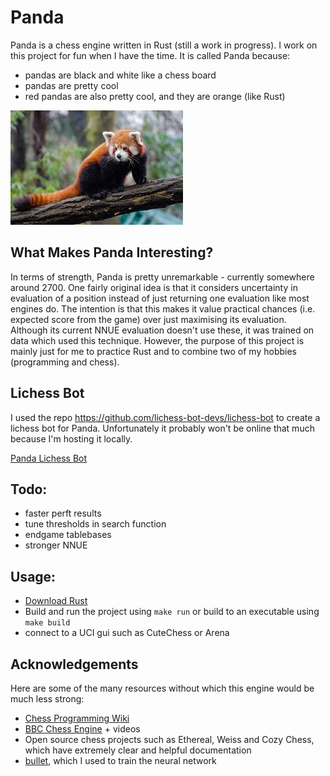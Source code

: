 # Panda
Panda is a chess engine written in Rust (still a work in progress). I work on this project for fun when I have the time. It is called Panda because:
- pandas are black and white like a chess board
- pandas are pretty cool
- red pandas are also pretty cool, and they are orange (like Rust)

![](logo.jpeg)

## What Makes Panda Interesting?

In terms of strength, Panda is pretty unremarkable - currently somewhere around 2700. One fairly original idea is that it considers uncertainty in evaluation of a position instead of just returning one evaluation like most engines do. The intention is that this makes it value practical chances (i.e. expected score from the game) over just maximising its evaluation. Although its current NNUE evaluation doesn't use these, it was trained on data which used this technique. However, the purpose of this project is mainly just for me to practice Rust and to combine two of my hobbies (programming and chess).

## Lichess Bot

I used the repo https://github.com/lichess-bot-devs/lichess-bot to create a lichess bot for Panda. Unfortunately it probably won't be online that much because I'm hosting it locally.

[Panda Lichess Bot](https://lichess.org/@/BotNickal)

## Todo:
- faster perft results
- tune thresholds in search function
- endgame tablebases
- stronger NNUE

## Usage:
- [Download Rust](https://www.rust-lang.org/)
- Build and run the project using ```make run``` or build to an executable using ```make build```
- connect to a UCI gui such as CuteChess or Arena

## Acknowledgements
Here are some of the many resources without which this engine would be much less strong:
- [Chess Programming Wiki](https://www.chessprogramming.org/Main_Page)
- [BBC Chess Engine](https://github.com/maksimKorzh/bbc) + videos
- Open source chess projects such as Ethereal, Weiss and Cozy Chess, which have extremely clear and helpful documentation
- [bullet](https://github.com/jw1912/bullet/tree/main), which I used to train the neural network

